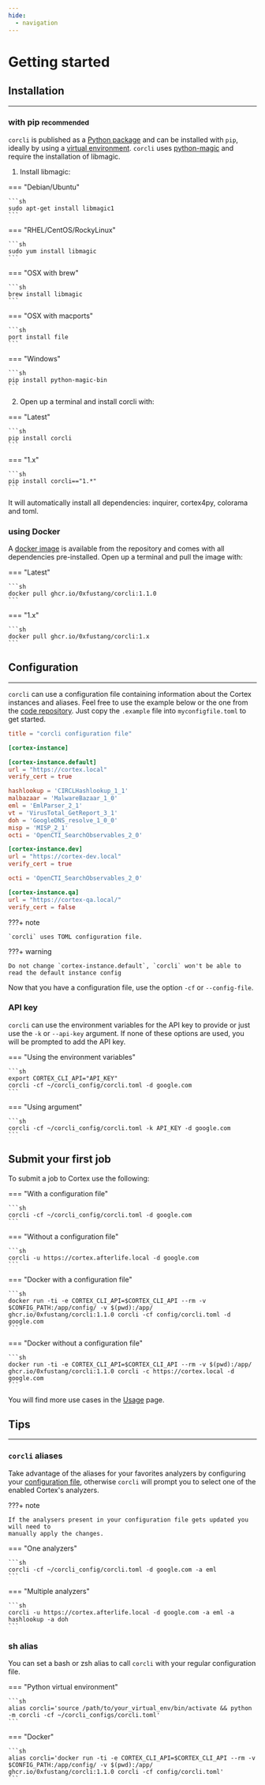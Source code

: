 ```yaml
---
hide:
  - navigation
---
```


# Getting started

## Installation
---

### with pip <small>recommended</small>

`corcli` is published as a [Python package] and can be installed with `pip`, ideally by using a [virtual environment]. `corcli` uses [python-magic] and require the installation of libmagic.

1. Install libmagic:

=== "Debian/Ubuntu"

    ```sh
    sudo apt-get install libmagic1
    ```

=== "RHEL/CentOS/RockyLinux"

    ```sh
    sudo yum install libmagic
    ```

=== "OSX with brew"

    ```sh
    brew install libmagic
    ```

=== "OSX with macports"

    ```sh
    port install file
    ```

=== "Windows"

    ```sh
    pip install python-magic-bin
    ```


2. Open up a terminal and install corcli with:

=== "Latest"

    ```sh
    pip install corcli
    ```

=== "1.x"

    ```sh
    pip install corcli=="1.*"
    ```

It will automatically install all dependencies: inquirer, cortex4py, colorama and toml.

[python-magic]: https://github.com/ahupp/python-magic
[Python package]: https://pypi.org/project/corcli/
[virtual environment]: https://realpython.com/what-is-pip/#using-pip-in-a-python-virtual-environment

### using Docker

A [docker image] is available from the repository and comes with all dependencies pre-installed. Open up a terminal and pull the image with:

=== "Latest"

    ```sh
    docker pull ghcr.io/0xfustang/corcli:1.1.0
    ```

=== "1.x"

    ```sh
    docker pull ghcr.io/0xfustang/corcli:1.x
    ```

[docker image]: https://pypi.org/project/corcli/

## Configuration
---

`corcli` can use a configuration file containing information about the Cortex instances and aliases. Feel free to use the example below or the one from the [code repository]. Just copy the `.example` file into `myconfigfile.toml` to get started.

```toml
title = "corcli configuration file"

[cortex-instance]

[cortex-instance.default]
url = "https://cortex.local"
verify_cert = true

hashlookup = 'CIRCLHashlookup_1_1'
malbazaar = 'MalwareBazaar_1_0'
eml = 'EmlParser_2_1'
vt = 'VirusTotal_GetReport_3_1'
doh = 'GoogleDNS_resolve_1_0_0'
misp = 'MISP_2_1'
octi = 'OpenCTI_SearchObservables_2_0'

[cortex-instance.dev]
url = "https://cortex-dev.local"
verify_cert = true

octi = 'OpenCTI_SearchObservables_2_0'

[cortex-instance.qa]
url = "https://cortex-qa.local/"
verify_cert = false
```

???+ note

    `corcli` uses TOML configuration file.

???+ warning

    Do not change `cortex-instance.default`, `corcli` won't be able to read the default instance config

Now that you have a configuration file, use the option `-cf` or `--config-file`.

[code repository]: https://github.com/0xFustang/corcli/blob/main/ccli_config.toml.example

### API key

`corcli` can use the environment variables for the API key to provide or just use the `-k` or `--api-key` argument. If none of these options are used, you will be prompted to add the API key.

=== "Using the environment variables"

    ```sh
    export CORTEX_CLI_API="API_KEY"
    corcli -cf ~/corcli_config/corcli.toml -d google.com
    ```

=== "Using argument"

    ```sh
    corcli -cf ~/corcli_config/corcli.toml -k API_KEY -d google.com
    ```

## Submit your first job

To submit a job to Cortex use the following:

=== "With a configuration file"

    ```sh
    corcli -cf ~/corcli_config/corcli.toml -d google.com
    ```

=== "Without a configuration file"

    ```sh
    corcli -u https://cortex.afterlife.local -d google.com
    ```

=== "Docker with a configuration file"

    ```sh
    docker run -ti -e CORTEX_CLI_API=$CORTEX_CLI_API --rm -v $CONFIG_PATH:/app/config/ -v $(pwd):/app/ ghcr.io/0xfustang/corcli:1.1.0 corcli -cf config/corcli.toml -d google.com
    ```

=== "Docker without a configuration file"

    ```sh
    docker run -ti -e CORTEX_CLI_API=$CORTEX_CLI_API --rm -v $(pwd):/app/ ghcr.io/0xfustang/corcli:1.1.0 corcli -c https://cortex.local -d google.com
    ```

You will find more use cases in the [Usage] page.

[Usage]: /corcli-docs/usage/

## Tips
---

### `corcli` aliases

Take advantage of the aliases for your favorites analyzers by configuring your [configuration file], otherwise `corcli` will prompt you to select one of the enabled Cortex's analyzers.

???+ note

    If the analysers present in your configuration file gets updated you will need to
    manually apply the changes.

=== "One analyzers"

    ```sh
    corcli -cf ~/corcli_config/corcli.toml -d google.com -a eml
    ```

=== "Multiple analyzers"

    ```sh
    corcli -u https://cortex.afterlife.local -d google.com -a eml -a hashlookup -a doh
    ```

[configuration file]: /getting-started/#configuration

### sh alias

You can set a bash or zsh alias to call `corcli` with your regular configuration file. 

=== "Python virtual environment"

    ```sh
    alias corcli='source /path/to/your_virtual_env/bin/activate && python -m corcli -cf ~/corcli_configs/corcli.toml'
    ```

=== "Docker"

    ```sh
    alias corcli='docker run -ti -e CORTEX_CLI_API=$CORTEX_CLI_API --rm -v $CONFIG_PATH:/app/config/ -v $(pwd):/app/ ghcr.io/0xfustang/corcli:1.1.0 corcli -cf config/corcli.toml'
    ```


